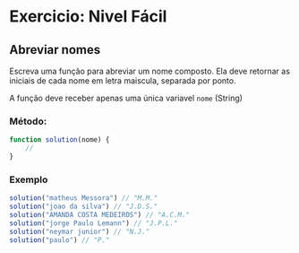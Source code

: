 # Exercicio: Nivel Fácil

## Abreviar nomes

Escreva uma função para abreviar um nome composto. Ela deve retornar as iniciais de cada nome em letra maiscula, separada por ponto.


A função deve receber apenas uma única variavel `nome` (String)

### Método:

```javascript
function solution(nome) {
    // 
}

```

### Exemplo

```javascript
solution("matheus Messora") // "M.M."
solution("joao da silva") // "J.D.S."
solution("AMANDA COSTA MEDEIROS") // "A.C.M."
solution("jorge Paulo Lemann") // "J.P.L."
solution("neymar junior") // "N.J."
solution("paulo") // "P."
```
